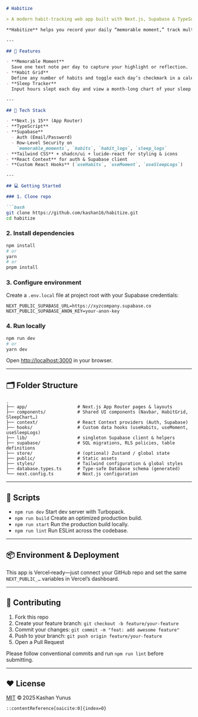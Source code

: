````markdown
# Habitize

> A modern habit‑tracking web app built with Next.js, Supabase & TypeScript.

**Habitize** helps you record your daily “memorable moment,” track multiple habits in a clickable grid, and log your sleep hours to visualize monthly patterns.

---

## 🚀 Features

- **Memorable Moment**  
  Save one text note per day to capture your highlight or reflection.  
- **Habit Grid**  
  Define any number of habits and toggle each day’s checkmark in a calendar‑style grid.  
- **Sleep Tracker**  
  Input hours slept each day and view a month‑long chart of your sleep patterns.  

---

## 🧰 Tech Stack

- **Next.js 15** (App Router)  
- **TypeScript**  
- **Supabase**  
  - Auth (Email/Password)  
  - Row‑Level Security on  
    `memorable_moments`, `habits`, `habit_logs`, `sleep_logs`  
- **Tailwind CSS** + shadcn/ui + lucide-react for styling & icons  
- **React Context** for auth & Supabase client  
- **Custom React Hooks** (`useHabits`, `useMoment`, `useSleepLogs`)  

---

## 💻 Getting Started

### 1. Clone repo

```bash
git clone https://github.com/kashan16/habitize.git
cd habitize
````

### 2. Install dependencies

```bash
npm install
# or
yarn
# or
pnpm install
```

### 3. Configure environment

Create a `.env.local` file at project root with your Supabase credentials:

```env
NEXT_PUBLIC_SUPABASE_URL=https://xyzcompany.supabase.co
NEXT_PUBLIC_SUPABASE_ANON_KEY=your-anon-key
```

### 4. Run locally

```bash
npm run dev
# or
yarn dev
```

Open [http://localhost:3000](http://localhost:3000) in your browser.

---

## 🗂 Folder Structure

```
.
├── app/                   # Next.js App Router pages & layouts
├── components/            # Shared UI components (Navbar, HabitGrid, SleepChart…)
├── context/               # React Context providers (Auth, Supabase)
├── hooks/                 # Custom data hooks (useHabits, useMoment, useSleepLogs)
├── lib/                   # singleton Supabase client & helpers
├── supabase/              # SQL migrations, RLS policies, table definitions
├── store/                 # (optional) Zustand / global state
├── public/                # Static assets
├── styles/                # Tailwind configuration & global styles
├── database.types.ts      # Type‑safe Database schema (generated)
└── next.config.ts         # Next.js configuration
```

---

## 🔧 Scripts

* `npm run dev`
  Start dev server with Turbopack.
* `npm run build`
  Create an optimized production build.
* `npm run start`
  Run the production build locally.
* `npm run lint`
  Run ESLint across the codebase.

---

## 📦 Environment & Deployment

This app is Vercel‑ready—just connect your GitHub repo and set the same `NEXT_PUBLIC_…` variables in Vercel’s dashboard.

---

## 🤝 Contributing

1. Fork this repo
2. Create your feature branch:
   `git checkout -b feature/your-feature`
3. Commit your changes:
   `git commit -m "feat: add awesome feature"`
4. Push to your branch:
   `git push origin feature/your-feature`
5. Open a Pull Request

Please follow conventional commits and run `npm run lint` before submitting.

---

## ❤️ License

[MIT](./LICENSE) © 2025 Kashan Yunus

```
::contentReference[oaicite:0]{index=0}
```
